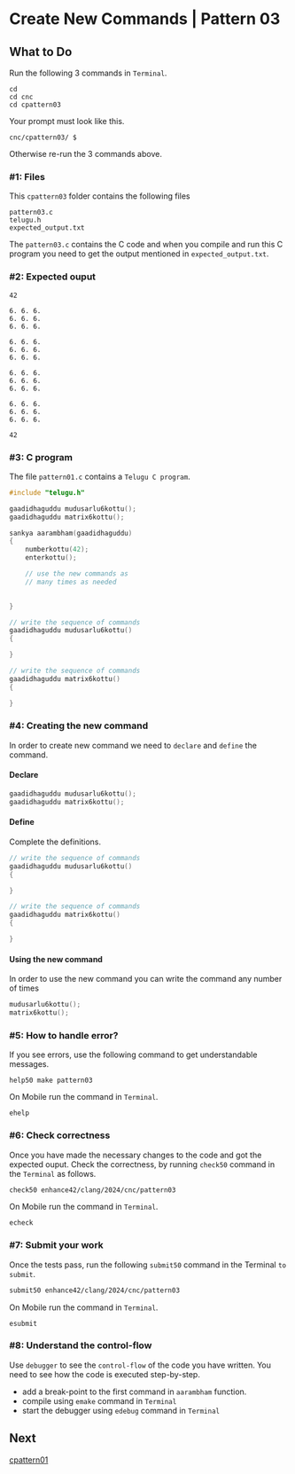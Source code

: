 Create New Commands | Pattern 03
================================

What to Do
----------
Run the following 3 commands in `Terminal`.

    cd
    cd cnc
    cd cpattern03

Your prompt must look like this.

    cnc/cpattern03/ $

Otherwise re-run the 3 commands above.


### #1: Files
This `cpattern03` folder contains the following files
```
pattern03.c
telugu.h
expected_output.txt
```
The `pattern03.c` contains the C code and when you compile and run this C program you need to get the output mentioned in `expected_output.txt`.

### #2: Expected ouput
```
42

6. 6. 6.
6. 6. 6.
6. 6. 6.

6. 6. 6.
6. 6. 6.
6. 6. 6.

6. 6. 6.
6. 6. 6.
6. 6. 6.

6. 6. 6.
6. 6. 6.
6. 6. 6.

42

```

### #3: C program
The file `pattern01.c` contains a `Telugu C program`.
```c
#include "telugu.h"

gaadidhaguddu mudusarlu6kottu();
gaadidhaguddu matrix6kottu();

sankya aarambham(gaadidhaguddu)
{
    numberkottu(42);
    enterkottu();

    // use the new commands as
    // many times as needed
    

}

// write the sequence of commands
gaadidhaguddu mudusarlu6kottu()
{

}

// write the sequence of commands
gaadidhaguddu matrix6kottu()
{

}

```

### #4: Creating the new command
In order to create new command we need to `declare` and `define` the command.

#### Declare
```c
gaadidhaguddu mudusarlu6kottu();
gaadidhaguddu matrix6kottu();
```

#### Define
Complete the definitions.
```c
// write the sequence of commands
gaadidhaguddu mudusarlu6kottu()
{

}

// write the sequence of commands
gaadidhaguddu matrix6kottu()
{

}
```

#### Using the new command
In order to use the new command you can write the command any number of times
```c
mudusarlu6kottu();
matrix6kottu();
```

### #5: How to handle error?
If you see errors, use the following command to get understandable messages. 
```
help50 make pattern03
```
On Mobile run the command in `Terminal`.
```
ehelp
```

### #6: Check correctness
Once you have made the necessary changes to the code and got the expected ouput. Check the correctness, by running `check50` command in the `Terminal` as follows.  
```bash
check50 enhance42/clang/2024/cnc/pattern03
```
On Mobile run the command in `Terminal`.
```
echeck
```

### #7: Submit your work
Once the tests pass, run the following `submit50` command in the Terminal `to submit`.
```bash
submit50 enhance42/clang/2024/cnc/pattern03
```
On Mobile run the command in `Terminal`.
```
esubmit
```

### #8: Understand the control-flow
Use `debugger` to see the `control-flow` of the code you have written. You need to see how the code is executed step-by-step.
+ add a break-point to the first command in `aarambham` function.
+ compile using `emake` command in `Terminal`
+ start the debugger using `edebug` command in `Terminal`

Next
----
[cpattern01](../cpattern01/)

